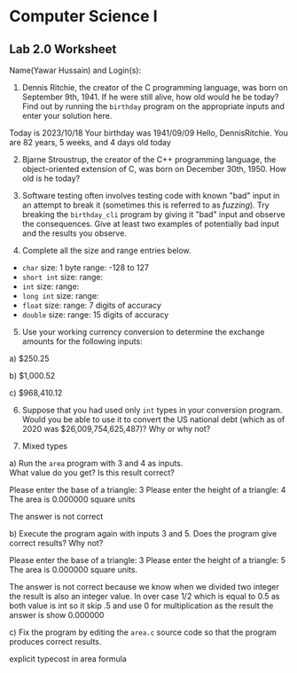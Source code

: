 
# Computer Science I 
## Lab 2.0 Worksheet

Name(Yawar Hussain) and Login(s):



1. Dennis Ritchie, the creator of the C programming language,
was born on September 9th, 1941.  If he were still alive,
how old would he be today?  Find out by running the `birthday`
program on the appropriate inputs and enter your solution here.

Today is 2023/10/18
Your birthday was 1941/09/09
Hello, DennisRitchie.  You are 82 years, 5 weeks, and 4 days old today


2. Bjarne Stroustrup, the creator of the C++ programming
language, the object-oriented extension of C, was born on
December 30th, 1950.  How old is he today?




3. Software testing often involves testing code with known
"bad" input in an attempt to break it (sometimes this is
referred to as *fuzzing*).  Try breaking the `birthday_cli`
program by giving it "bad" input and observe the consequences.
Give at least two examples of potentially bad input and the
results you observe.




4. Complete all the size and range entries below.

* `char`
  size: 1 byte
  range: -128 to 127
* `short int`
  size:
  range:
* `int`
  size:
  range:
* `long int`
  size:
  range:
* `float`
  size:
  range: 7 digits of accuracy
* `double`
  size:
  range: 15 digits of accuracy


5. Use your working currency conversion to determine
the exchange amounts for the following inputs:

  a) $250.25

  b) $1,000.52

  c) $968,410.12



6. Suppose that you had used only `int` types
in your conversion program.  Would you be able
to use it to convert the US national debt
(which as of 2020 was \$26,009,754,625,487)?
Why or why not?




7. Mixed types

a) Run the `area` program with 3 and 4 as inputs.  
What value do you get?  Is this result correct?

Please enter the base of a triangle: 3
Please enter the height of a triangle: 4
The area is 0.000000 square units

The answer is not correct 

b) Execute the program again with inputs 3 and 5.
Does the program give correct results?  Why not?

Please enter the base of a triangle: 3
Please enter the height of a triangle: 5
The area is 0.000000 square units.

The answer is not correct because we know when we divided two integer the result is also an integer value. In over case 1/2 which is equal to 0.5 as both value is int so it skip .5 and use 0 for multiplication as the result the answer is show 0.000000

c) Fix the program by editing the `area.c` source
code so that the program produces correct results.

explicit typecost in area formula 